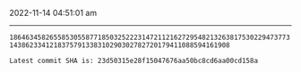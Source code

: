 2022-11-14 04:51:01 am

---

`18646345826558530558771850325222314721121627295482132638175302294737731438623341218375791338310290302782720179411088594161908`

`Latest commit SHA is: 23d50315e28f15047676aa50bc8cd6aa00cd158a `
